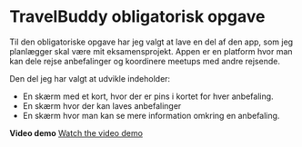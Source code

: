 # TravelBuddy obligatorisk opgave

Til den obligatoriske opgave har jeg valgt at lave en del af den app, som jeg planlægger skal være mit eksamensprojekt.
Appen er en platform hvor man kan dele rejse anbefalinger og koordinere meetups med andre rejsende.

Den del jeg har valgt at udvikle indeholder:
- En skærm med et kort, hvor der er pins i kortet for hver anbefaling.
- En skærm hvor der kan laves anbefalinger
- En skærm hvor man kan se mere information omkring en anbefaling.


**Video demo**
[Watch the video demo](https://github.com/BPMRohde/TravelBuddy/blob/master/videoDemo.MP4)
